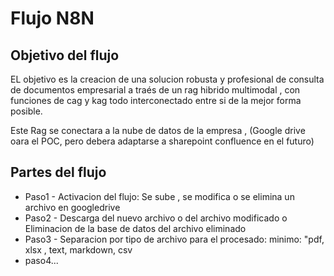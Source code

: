 # Flujo N8N
## Objetivo del flujo 
EL objetivo es la creacion de una solucion robusta y profesional de consulta de documentos empresarial a traés de un rag hibrido multimodal , con funciones de cag y kag todo interconectado entre si de la mejor forma posible. 

Este Rag se conectara a la nube de datos de la empresa , (Google drive oara el POC, pero debera adaptarse a sharepoint confluence en el futuro)


## Partes del flujo 

- Paso1 - Activacion del flujo: Se sube , se modifica o se elimina un archivo en googledrive
- Paso2 - Descarga del nuevo archivo o del archivo modificado o Eliminacion de la base de datos del archivo eliminado
- Paso3 - Separacion por tipo de archivo para el procesado: minimo: "pdf, xlsx , text, markdown, csv
- paso4...